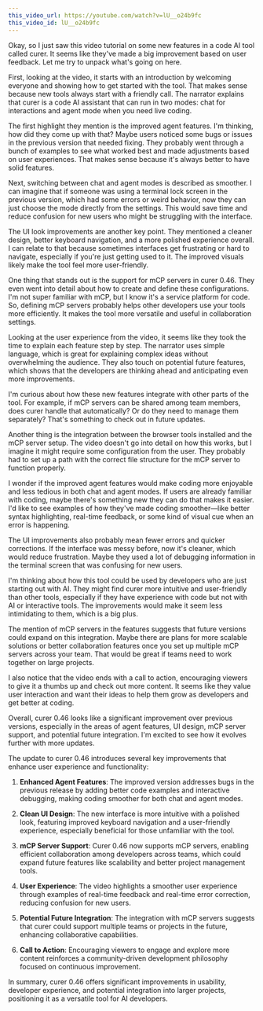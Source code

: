 ```yaml
---
this_video_url: https://youtube.com/watch?v=lU__o24b9fc
this_video_id: lU__o24b9fc
---
```

<think>
Okay, so I just saw this video tutorial on some new features in a code AI tool called curer. It seems like they've made a big improvement based on user feedback. Let me try to unpack what's going on here.

First, looking at the video, it starts with an introduction by welcoming everyone and showing how to get started with the tool. That makes sense because new tools always start with a friendly call. The narrator explains that curer is a code AI assistant that can run in two modes: chat for interactions and agent mode when you need live coding.

The first highlight they mention is the improved agent features. I'm thinking, how did they come up with that? Maybe users noticed some bugs or issues in the previous version that needed fixing. They probably went through a bunch of examples to see what worked best and made adjustments based on user experiences. That makes sense because it's always better to have solid features.

Next, switching between chat and agent modes is described as smoother. I can imagine that if someone was using a terminal lock screen in the previous version, which had some errors or weird behavior, now they can just choose the mode directly from the settings. This would save time and reduce confusion for new users who might be struggling with the interface.

The UI look improvements are another key point. They mentioned a cleaner design, better keyboard navigation, and a more polished experience overall. I can relate to that because sometimes interfaces get frustrating or hard to navigate, especially if you're just getting used to it. The improved visuals likely make the tool feel more user-friendly.

One thing that stands out is the support for mCP servers in curer 0.46. They even went into detail about how to create and define these configurations. I'm not super familiar with mCP, but I know it's a service platform for code. So, defining mCP servers probably helps other developers use your tools more efficiently. It makes the tool more versatile and useful in collaboration settings.

Looking at the user experience from the video, it seems like they took the time to explain each feature step by step. The narrator uses simple language, which is great for explaining complex ideas without overwhelming the audience. They also touch on potential future features, which shows that the developers are thinking ahead and anticipating even more improvements.

I'm curious about how these new features integrate with other parts of the tool. For example, if mCP servers can be shared among team members, does curer handle that automatically? Or do they need to manage them separately? That's something to check out in future updates.

Another thing is the integration between the browser tools installed and the mCP server setup. The video doesn't go into detail on how this works, but I imagine it might require some configuration from the user. They probably had to set up a path with the correct file structure for the mCP server to function properly.

I wonder if the improved agent features would make coding more enjoyable and less tedious in both chat and agent modes. If users are already familiar with coding, maybe there's something new they can do that makes it easier. I'd like to see examples of how they've made coding smoother—like better syntax highlighting, real-time feedback, or some kind of visual cue when an error is happening.

The UI improvements also probably mean fewer errors and quicker corrections. If the interface was messy before, now it's cleaner, which would reduce frustration. Maybe they used a lot of debugging information in the terminal screen that was confusing for new users.

I'm thinking about how this tool could be used by developers who are just starting out with AI. They might find curer more intuitive and user-friendly than other tools, especially if they have experience with code but not with AI or interactive tools. The improvements would make it seem less intimidating to them, which is a big plus.

The mention of mCP servers in the features suggests that future versions could expand on this integration. Maybe there are plans for more scalable solutions or better collaboration features once you set up multiple mCP servers across your team. That would be great if teams need to work together on large projects.

I also notice that the video ends with a call to action, encouraging viewers to give it a thumbs up and check out more content. It seems like they value user interaction and want their ideas to help them grow as developers and get better at coding.

Overall, curer 0.46 looks like a significant improvement over previous versions, especially in the areas of agent features, UI design, mCP server support, and potential future integration. I'm excited to see how it evolves further with more updates.
</think>

The update to curer 0.46 introduces several key improvements that enhance user experience and functionality:

1. **Enhanced Agent Features**: The improved version addresses bugs in the previous release by adding better code examples and interactive debugging, making coding smoother for both chat and agent modes.

2. **Clean UI Design**: The new interface is more intuitive with a polished look, featuring improved keyboard navigation and a user-friendly experience, especially beneficial for those unfamiliar with the tool.

3. **mCP Server Support**: Curer 0.46 now supports mCP servers, enabling efficient collaboration among developers across teams, which could expand future features like scalability and better project management tools.

4. **User Experience**: The video highlights a smoother user experience through examples of real-time feedback and real-time error correction, reducing confusion for new users.

5. **Potential Future Integration**: The integration with mCP servers suggests that curer could support multiple teams or projects in the future, enhancing collaborative capabilities.

6. **Call to Action**: Encouraging viewers to engage and explore more content reinforces a community-driven development philosophy focused on continuous improvement.

In summary, curer 0.46 offers significant improvements in usability, developer experience, and potential integration into larger projects, positioning it as a versatile tool for AI developers.
